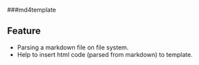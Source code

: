 ###md4template

## Feature

  * Parsing a markdown file on file system.
  * Help to insert html code (parsed from markdown) to template.

